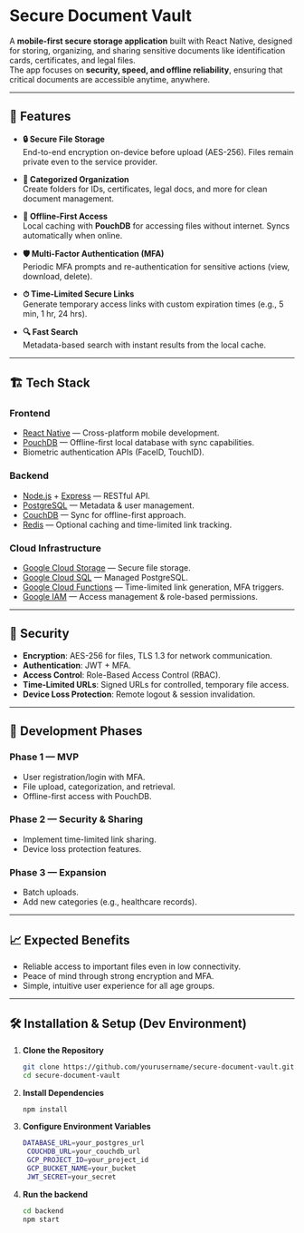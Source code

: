 # Secure Document Vault

A **mobile-first secure storage application** built with React Native, designed for storing, organizing, and sharing sensitive documents like identification cards, certificates, and legal files.  
The app focuses on **security, speed, and offline reliability**, ensuring that critical documents are accessible anytime, anywhere.

---

## 📌 Features

- **🔒 Secure File Storage**  
  End-to-end encryption on-device before upload (AES-256). Files remain private even to the service provider.

- **📂 Categorized Organization**  
  Create folders for IDs, certificates, legal docs, and more for clean document management.

- **📶 Offline-First Access**  
  Local caching with **PouchDB** for accessing files without internet. Syncs automatically when online.

- **🛡 Multi-Factor Authentication (MFA)**  
  Periodic MFA prompts and re-authentication for sensitive actions (view, download, delete).

- **⏱ Time-Limited Secure Links**  
  Generate temporary access links with custom expiration times (e.g., 5 min, 1 hr, 24 hrs).

- **🔍 Fast Search**  
  Metadata-based search with instant results from the local cache.

---

## 🏗 Tech Stack

### **Frontend**
- [React Native](https://reactnative.dev/) — Cross-platform mobile development.
- [PouchDB](https://pouchdb.com/) — Offline-first local database with sync capabilities.
- Biometric authentication APIs (FaceID, TouchID).

### **Backend**
- [Node.js](https://nodejs.org/) + [Express](https://expressjs.com/) — RESTful API.
- [PostgreSQL](https://www.postgresql.org/) — Metadata & user management.
- [CouchDB](https://couchdb.apache.org/) — Sync for offline-first approach.
- [Redis](https://redis.io/) — Optional caching and time-limited link tracking.

### **Cloud Infrastructure**
- [Google Cloud Storage](https://cloud.google.com/storage) — Secure file storage.
- [Google Cloud SQL](https://cloud.google.com/sql) — Managed PostgreSQL.
- [Google Cloud Functions](https://cloud.google.com/functions) — Time-limited link generation, MFA triggers.
- [Google IAM](https://cloud.google.com/iam) — Access management & role-based permissions.

---

## 🔐 Security

- **Encryption**: AES-256 for files, TLS 1.3 for network communication.
- **Authentication**: JWT + MFA.
- **Access Control**: Role-Based Access Control (RBAC).
- **Time-Limited URLs**: Signed URLs for controlled, temporary file access.
- **Device Loss Protection**: Remote logout & session invalidation.

---

## 🚀 Development Phases

### **Phase 1 — MVP**
- User registration/login with MFA.
- File upload, categorization, and retrieval.
- Offline-first access with PouchDB.

### **Phase 2 — Security & Sharing**
- Implement time-limited link sharing.
- Device loss protection features.

### **Phase 3 — Expansion**
- Batch uploads.
- Add new categories (e.g., healthcare records).

---

## 📈 Expected Benefits

- Reliable access to important files even in low connectivity.
- Peace of mind through strong encryption and MFA.
- Simple, intuitive user experience for all age groups.

---

## 🛠 Installation & Setup (Dev Environment)

1. **Clone the Repository**
   ```bash
   git clone https://github.com/yourusername/secure-document-vault.git
   cd secure-document-vault
2. **Install Dependencies**
   ```bash
   npm install

3. **Configure Environment Variables**
   ```bash
   DATABASE_URL=your_postgres_url
    COUCHDB_URL=your_couchdb_url
    GCP_PROJECT_ID=your_project_id
    GCP_BUCKET_NAME=your_bucket
    JWT_SECRET=your_secret
4. **Run the backend**
   ```bash
   cd backend
   npm start  
